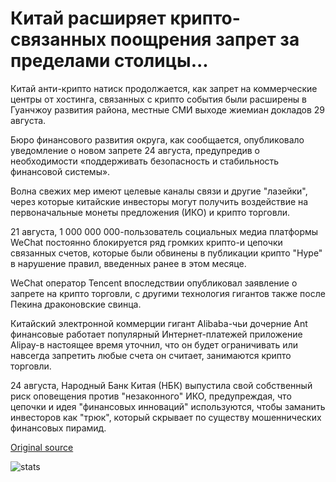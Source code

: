 # Китай расширяет крипто-связанных поощрения запрет за пределами столицы...

Китай анти-крипто натиск продолжается, как запрет на коммерческие центры от хостинга, связанных с крипто события были расширены в Гуанчжоу развития района, местные СМИ выходе жиемиан докладов 29 августа.

Бюро финансового развития округа, как сообщается, опубликовало уведомление о новом запрете 24 августа, предупредив о необходимости «поддерживать безопасность и стабильность финансовой системы».

Волна свежих мер имеют целевые каналы связи и другие "лазейки", через которые китайские инвесторы могут получить воздействие на первоначальные монеты предложения (ИКО) и крипто торговли.

21 августа, 1 000 000 000-пользователь социальных медиа платформы WeChat постоянно блокируется ряд громких крипто-и цепочки связанных счетов, которые были обвинены в публикации крипто "Hype" в нарушение правил, введенных ранее в этом месяце.

WeChat оператор Tencent впоследствии опубликовал заявление о запрете на крипто торговли, с другими технология гигантов также после Пекина драконовские свинца.

Китайский электронной коммерции гигант Alibaba-чьи дочерние Ant финансовые работает популярный Интернет-платежей приложение Alipay-в настоящее время уточнил, что он будет ограничивать или навсегда запретить любые счета он считает, занимаются крипто торговли.

24 августа, Народный Банк Китая (НБК) выпустила свой собственный риск оповещения против "незаконного" ИКО, предупреждая, что цепочки и идея "финансовых инноваций" используются, чтобы заманить инвесторов как "трюк", который скрывает по существу мошеннических финансовых пирамид.

[Original source](https://cointelegraph.com/news/china-extends-crypto-related-promotion-ban-beyond-the-capital)

![stats](https://c.statcounter.com/11760860/0/a89fa40b/1/ "stats")